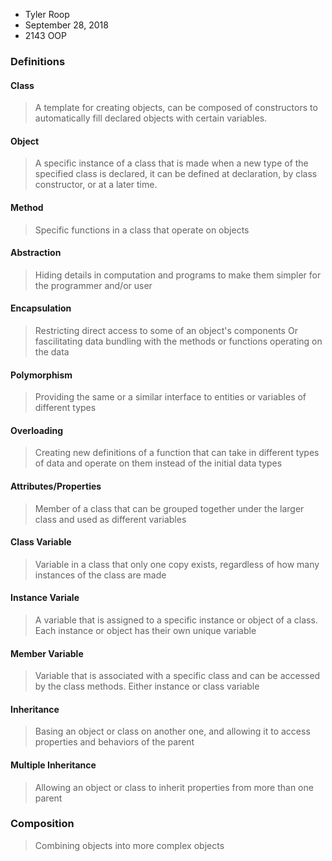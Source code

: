 * Tyler Roop
* September 28, 2018
* 2143 OOP

### Definitions

#### Class
> A template for creating objects, can be composed of constructors to automatically fill declared objects with certain variables.

#### Object
> A specific instance of a class that is made when a new type of the specified class is declared, it can be defined at declaration, by class constructor, or at a later time.

#### Method
> Specific functions in a class that operate on objects

#### Abstraction
> Hiding details in computation and programs to make them simpler for the programmer and/or user

#### Encapsulation
> Restricting direct access to some of an object's components
> Or fascilitating data bundling with the methods or functions operating on the data

#### Polymorphism
> Providing the same or a similar interface to entities or variables of different types

#### Overloading
> Creating new definitions of a function that can take in different types of data and operate on them instead of the initial data types

#### Attributes/Properties
> Member of a class that can be grouped together under the larger class and used as different variables

#### Class Variable
> Variable in a class that only one copy exists, regardless of how many instances of the class are made

#### Instance Variale
> A variable that is assigned to a specific instance or object of a class. Each instance or object has their own unique variable

#### Member Variable
> Variable that is associated with a specific class and can be accessed by the class methods. Either instance or class variable

#### Inheritance
> Basing an object or class on another one, and allowing it to access properties and behaviors of the parent

#### Multiple Inheritance
> Allowing an object or class to inherit properties from more than one parent

### Composition
> Combining objects into more complex objects
